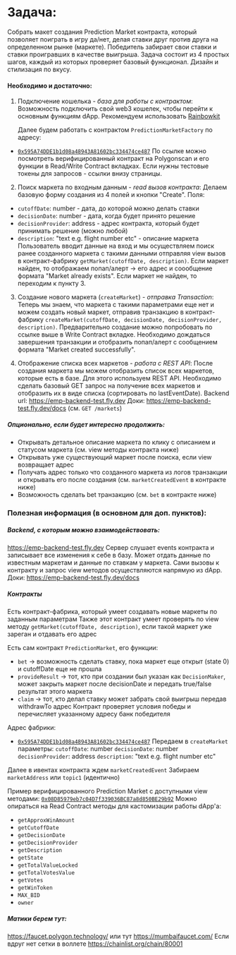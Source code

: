 # Задача:
Собрать макет создания Prediction Market контракта, который позволяет поиграть в игру да/нет, делая ставки друг против друга на определенном рынке (маркете). Победитель забирает свои ставки и ставки проигравших в качестве выигрыша.
Задача состоит из 4 простых шагов, каждый из которых проверяет базовый функционал. Дизайн и стилизация по вкусу.

#### Необходимо и достаточно:
1. Подключение кошелька - *база для работы с контрактом*:
Возможность подключить свой web3 кошелек, чтобы перейти к основным функциям dApp. 
Рекомендуем использовать [Rainbowkit](https://www.rainbowkit.com/docs/introduction)

    Далее будем работать с контрактом `PredictionMarketFactory` по адресу:
- [`0x595A74DDE1b1d08a48943A81602bc334474ce487`](https://mumbai.polygonscan.com/address/0x595A74DDE1b1d08a48943A81602bc334474ce487#code)
По ссылке можно посмотреть верифицированный контракт на Polygonscan и его функции в Read/Write Contract вкладках.
Если нужны тестовые токены для запросов - ссылки внизу страницы. 

2. Поиск маркета по входным данным - *read вызов контракта*:
Делаем базовую форму создания из 4 полей и кнопки "Create". 
Поля:
  - `cutoffDate`: number - дата, до которой можно делать ставки
  - `decisionDate`: number - дата, когда будет принято решение
  - `decisionProvider`: address - адрес контракта, который будет принимать решение (можно любой)
  - `description`: "text e.g. flight number etc" - описание маркета
Пользователь вводит данные на вход и мы осуществляем поиск ранее созданного маркета с такими данными отправляя view вызов в контракт-фабрику `getMarket(cutoffDate, description)`. 
Если маркет найден, то отображаем попап/алерт -> его адрес и соообщение формата "Market already exists".
Если маркет не найден, то переходим к пункту 3.

3. Создание нового маркета (`createMarket`) - *отправка Transaction*:
Теперь мы знаем, что маркета с такими параметрами еще нет и можем создать новый маркет, отправив транзакцию в контракт-фабрику `createMarket(cutoffDate, decisionDate, decisionProvider, description)`. Предварительно создание можно попробовать по ссылке выше в Write Contract вкладке.
Необходимо дождаться завершения транзакции и отобразить попап/алерт с сообщением формата "Market created successfully".

4. Отображение списка всех маркетов - *работа с REST API*:
После создания маркета мы можем отобразить список всех маркетов, которые есть в базе. 
Для этого используем REST API. Необходимо сделать базовый GET запрос на получение всех маркетов и отобразить их в виде списка (сортировать по lastEventDate). 
Backend url: https://emp-backend-test.fly.dev
Доки: https://emp-backend-test.fly.dev/docs (см. `GET /markets`)

##### Опционально, если будет интересно продолжить:
- Открывать детальное описание маркета по клику с описанием и статусом маркета (см. view методы контракта ниже)
- Открывать уже существующий маркет после поиска, если view возвращает адрес
- Получать адрес только что созданного маркета из логов транзакции и открывать его после создания (см. `marketCreatedEvent` в контракте ниже)
- Возможность сделать bet транзакцию (см. `bet` в контракте ниже)

### Полезная информация (в основном для доп. пунктов):
##### Backend, с которым можно взаимодействовать:
https://emp-backend-test.fly.dev
Сервер слушает events контракта и записывает все изменения к себе в базу.
Может отдать данные по известным маркетам и данные по ставкам у маркета.
Сами вызовы к контракту и запрос view методов осуществляются напрямую из dApp.
Доки:
https://emp-backend-test.fly.dev/docs

##### Контракты
Есть контракт-фабрика, который умеет создавать новые маркеты по заданным параметрам
Также этот контракт умеет проверять по view методу `getMarket(cutoffDate, description)`, если такой маркет уже зареган и отдавать его адрес

Есть сам контракт `PredictionMarket`, его функции:
- `bet` -> возможность сделать ставку, пока маркет еще открыт (state 0) и cutoffDate еще не прошла
- `provideResult` -> тот, кто при создании был указан как `DecisionMaker`, может закрыть маркет после decisionDate и передать true/false результат этого маркета
- `claim` -> тот, кто делал ставку может забрать свой выигрыш передав withdrawTo адрес
Контракт проверяет условия победы и перечисляет указанному адресу банк победителя

Адрес фабрики:
- [`0x595A74DDE1b1d08a48943A81602bc334474ce487`](https://mumbai.polygonscan.com/address/0x595A74DDE1b1d08a48943A81602bc334474ce487#code)
Передаем в `createMarket` параметры:
  `cutoffDate`: number
  `decisionDate`: number
  `decisionProvider`: address
  `description`: "text e.g. flight number etc"

Далее в ивентах контракта ждем `marketCreatedEvent`
Забираем `marketAddress` или `topic1` (идентично)

Пример верифицированного Prediction Market с доступными view методами: 
[`0x08D85979eb7c04D7f339036BC87a8d850BE29b92`](https://mumbai.polygonscan.com/address/0x08d85979eb7c04d7f339036bc87a8d850be29b92#readContract)
Можно опираться на Read Contract методы для кастомизации работы dApp'a:
- `getApproxWinAmount`
- `getCutoffDate`
- `getDecisionDate`
- `getDecisionProvider`
- `getDescription`
- `getState`
- `getTotalValueLocked`
- `getTotalVotesValue`
- `getVotes`
- `getWinToken`
- `MAX_BID`
- `owner`

##### Матики берем тут: 
https://faucet.polygon.technology/
или тут
https://mumbaifaucet.com/
Если вдруг нет сетки в воллете
https://chainlist.org/chain/80001




